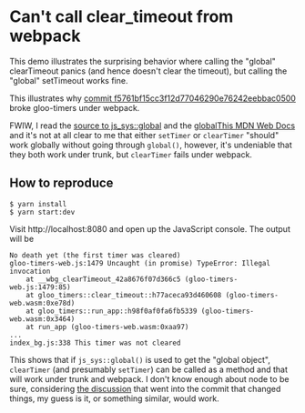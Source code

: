 # Can't call clear_timeout from webpack

This demo illustrates the surprising behavior where calling the
"global" clearTimeout panics (and hence doesn't clear the timeout),
but calling the "global" setTimeout works fine.

This illustrates why [commit f5761bf15cc3f12d77046290e76242eebbac0500](https://github.com/rustwasm/gloo/commit/f5761bf15cc3f12d77046290e76242eebbac0500#diff-e8dbc4ed3de3d04f8d6d9d375736801aab2521d783b7e58e5952c981293b8eb9) broke
gloo-timers under webpack.

FWIW, I read the [source to
js_sys::global](https://docs.rs/js-sys/latest/src/js_sys/lib.rs.html#5389-5464)
and the [globalThis MDN Web
Docs](https://developer.mozilla.org/en-US/docs/Web/JavaScript/Reference/Global_Objects/globalThis)
and it's not at all clear to me that either `setTimer` or `clearTimer`
"should" work globally without going through `global()`, however, it's
undeniable that they both work under trunk, but `clearTimer` fails
under webpack.

## How to reproduce

```
$ yarn install
$ yarn start:dev
```

Visit http://localhost:8080 and open up the JavaScript console. The output will
be
```
No death yet (the first timer was cleared)
gloo-timers-web.js:1479 Uncaught (in promise) TypeError: Illegal invocation
    at __wbg_clearTimeout_42a8676f07d366c5 (gloo-timers-web.js:1479:85)
    at gloo_timers::clear_timeout::h77aceca93d460608 (gloo-timers-web.wasm:0xe78d)
    at gloo_timers::run_app::h98f0af0fa6fb5339 (gloo-timers-web.wasm:0x3464)
    at run_app (gloo-timers-web.wasm:0xaa97)
...
index_bg.js:338 This timer was not cleared
```

This shows that if `js_sys::global()` is used to get the "global
object", `clearTimer` (and presumably `setTimer`) can be called as a
method and that will work under trunk and webpack.  I don't know
enough about node to be sure, considering [the
discussion](https://github.com/rustwasm/gloo/pull/185) that went into
the commit that changed things, my guess is it, or something similar,
would work.
